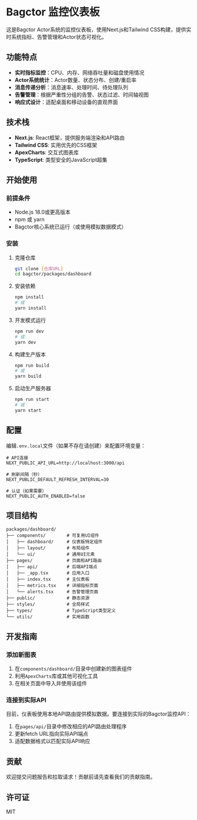 # Bagctor 监控仪表板

这是Bagctor Actor系统的监控仪表板，使用Next.js和Tailwind CSS构建，提供实时系统指标、告警管理和Actor状态可视化。

## 功能特点

- **实时指标监控**：CPU、内存、网络吞吐量和磁盘使用情况
- **Actor系统统计**：Actor数量、状态分布、创建/重启率
- **消息传递分析**：消息速率、处理时间、待处理队列
- **告警管理**：根据严重性分组的告警、状态过滤、时间轴视图
- **响应式设计**：适配桌面和移动设备的直观界面

## 技术栈

- **Next.js**: React框架，提供服务端渲染和API路由
- **Tailwind CSS**: 实用优先的CSS框架
- **ApexCharts**: 交互式图表库
- **TypeScript**: 类型安全的JavaScript超集

## 开始使用

### 前提条件

- Node.js 18.0或更高版本
- npm 或 yarn
- Bagctor核心系统已运行（或使用模拟数据模式）

### 安装

1. 克隆仓库
   ```bash
   git clone [仓库URL]
   cd bagctor/packages/dashboard
   ```

2. 安装依赖
   ```bash
   npm install
   # 或
   yarn install
   ```

3. 开发模式运行
   ```bash
   npm run dev
   # 或
   yarn dev
   ```

4. 构建生产版本
   ```bash
   npm run build
   # 或
   yarn build
   ```

5. 启动生产服务器
   ```bash
   npm run start
   # 或
   yarn start
   ```

## 配置

编辑`.env.local`文件（如果不存在请创建）来配置环境变量：

```
# API连接
NEXT_PUBLIC_API_URL=http://localhost:3000/api

# 刷新间隔（秒）
NEXT_PUBLIC_DEFAULT_REFRESH_INTERVAL=30

# 认证（如果需要）
NEXT_PUBLIC_AUTH_ENABLED=false
```

## 项目结构

```
packages/dashboard/
├── components/        # 可复用UI组件
│   ├── dashboard/     # 仪表板特定组件
│   ├── layout/        # 布局组件
│   └── ui/            # 通用UI元素
├── pages/             # 页面和API路由
│   ├── api/           # 后端API端点
│   ├── _app.tsx       # 应用入口
│   ├── index.tsx      # 主仪表板
│   ├── metrics.tsx    # 详细指标页面
│   └── alerts.tsx     # 告警管理页面
├── public/            # 静态资源
├── styles/            # 全局样式
├── types/             # TypeScript类型定义
└── utils/             # 实用函数
```

## 开发指南

### 添加新图表

1. 在`components/dashboard/`目录中创建新的图表组件
2. 利用`ApexCharts`库或其他可视化工具
3. 在相关页面中导入并使用该组件

### 连接到实际API

目前，仪表板使用本地API路由提供模拟数据。要连接到实际的Bagctor监控API：

1. 在`pages/api/`目录中修改相应的API路由处理程序
2. 更新fetch URL指向实际API端点
3. 适配数据格式以匹配实际API响应

## 贡献

欢迎提交问题报告和拉取请求！贡献前请先查看我们的贡献指南。

## 许可证

MIT
